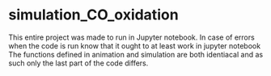 # simulation_CO_oxidation
This entire project was made to run in Jupyter notebook. In case of errors when the code is run know that it ought to at least work in jupyter notebook
The functions defined in animation and simulation are both identiacal and as such only the last part of the code differs. 
